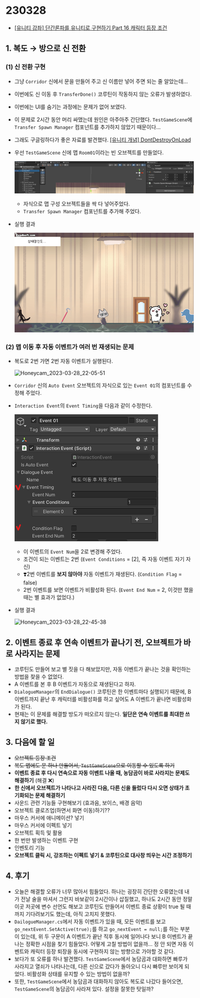 # 230328

- [[유니티 강좌] 단간론파를 유니티로 구현하기 Part 16 캐릭터 등장 조건](https://youtu.be/b0xHAtmYMhI?list=PLUZ5gNInsv_NG_UKZoua8goQbtseAo8Ow&t=478)



## 1. 복도 → 방으로 신 전환

### (1) 신 전환 구현

- 그냥 `Corridor` 신에서 문을 만들어 주고 신 이름만 넣어 주면 되는 줄 알았는데...
- 이번에도 신 이동 후 `TransferDone()` 코루틴이 작동하지 않는 오류가 발생하였다.
- 이번에는 UI를 숨기는 과정에는 문제가 없어 보였다.



- 이 문제로 2시간 동안 머리 싸맸는데 원인은 아주아주 간단했다. `TestGameScene`에 `Transfer Spawn Manager` 컴포넌트를 추가하지 않았기 때문이다...
- 그래도 구글링하다가 좋은 자료를 발견했다. [[유니티 개념] DontDestroyOnLoad](https://blog.naver.com/rnlgus1126/222296249508)



- 우선 `TestGameScene` 신에 맵 `Room01`이라는 빈 오브젝트를 만들었다.

  ![image-20230328215432433](Assets/230328.assets/image-20230328215432433.png)

  - 자식으로 맵 구성 오브젝트들을 싹 다 넣어주었다.
  - `Transfer Spawn Manager` 컴포넌트를 추가해 주었다.



- 실행 결과

  ![Honeycam_2023-03-28_21-55-01](Assets/230328.assets/Honeycam_2023-03-28_21-55-01.gif)



### (2) 맵 이동 후 자동 이벤트가 여러 번 재생되는 문제

- 복도로 2번 가면 2번 자동 이벤트가 실행된다.

  ![Honeycam_2023-03-28_22-05-51](Assets/230328.assets/Honeycam_2023-03-28_22-05-51.gif)



- `Corridor` 신의 `Auto Event` 오브젝트의 자식으로 있는 `Event 01`의 컴포넌트를 수정해 주었다.

- `Interaction Event`의 `Event Timing`을 다음과 같이 수정한다.

  ![image-20230328224233756](Assets/230328.assets/image-20230328224233756.png)

  - 이 이벤트의 `Event Num`을 2로 변경해 주었다.
  - 조건이 되는 이벤트는 2번 (`Event Conditions` = [2], 즉 자동 이벤트 자기 자신)
  - ❣️2번 이벤트를 **보지 않아야** 자동 이벤트가 재생된다. (`Condition Flag` = false)
  - 2번 이벤트를 보면 이벤트가 비활성화 된다. (`Event End Num` = 2, 이것만 했을 때는 별 효과가 없었다.)



- 실행 결과

  ![Honeycam_2023-03-28_22-45-38](Assets/230328.assets/Honeycam_2023-03-28_22-45-38.gif)



## 2. 이벤트 종료 후 연속 이벤트가 끝나기 전, 오브젝트가 바로 사라지는 문제

- 코루틴도 만들어 보고 별 짓을 다 해보았지만, 자동 이벤트가 끝나는 것을 확인하는 방법을 찾을 수 없었다.
- A 이벤트를 본 후 B 이벤트가 자동으로 재생된다고 하자.
- `DialogueManager`의 `EndDialogue()` 코루틴은 한 이벤트마다 실행되기 때문에, B 이벤트까지 끝난 후 캐릭터를 비활성화를 하고 싶어도 A 이벤트가 끝나면 비활성화가 된다.
- 현재는 이 문제를 해결할 방도가 떠오르지 않는다. **일단은 연속 이벤트를 최대한 쓰지 않기로 했다.**



## 3. 다음에 할 일

- ~~오브젝트 등장 조건~~
- ~~복도 맵에도 문 하나 만들어서, `TestGameScene`으로 이동할 수 있도록 하기~~
- **이벤트 종료 후 다시 연속으로 자동 이벤트 나올 때, 농담곰이 바로 사라지는 문제도 해결하기** (해결 ❌)
- **한 신에서 오브젝트가 나타나고 사라진 다음, 다른 신을 들렀다 다시 오면 상태가 초기화되는 문제 해결하기**
- 사운드 관련 기능들 구현해보기 (효과음, 보이스, 배경 음악)
- 오브젝트 클로즈업(하면서 화면 이동)하기??
- 마우스 커서에 애니메이션? 넣기
- 마우스 커서에 이펙트 넣기
- 오브젝트 획득 및 활용
- 한 번만 발생하는 이벤트 구현
- 인벤토리 기능
- **오브젝트 클릭 시, 강조하는 이펙트 넣기 & 코루틴으로 대사창 띄우는 시간 조정하기**



## 4. 후기

- 오늘은 해결할 오류가 너무 많아서 힘들었다. 하나는 굉장히 간단한 오류였는데 내가 전날 술을 마셔서 그런지 바보같이 2시간이나 삽질했고, 하나도 2시간 동안 정말 이곳 저곳에 변수 선언도 해보고 코루틴도 만들어서 이벤트 종료 상황이 true 될 때 까지 기다려보기도 했는데, 아직 고치지 못했다.
- `DailogueManager.cs`에서 자동 이벤트가 있을 때, 모든 이벤트를 보고 `go_nextEvent.SetActive(true);`를 하고 `go_nextEvent = null;`를 하는 부분이 있는데, 위 두 구문이 A 이벤트가 끝난 직후 동시에 일어나다 보니 B 이벤트가 끝나는 정확한 시점을 찾기 힘들었다. 어떻게 고칠 방법이 없을까... 정 안 되면 자동 이벤트와 캐릭터 등장 퇴장을 동시에 구현하지 않는 방향으로 가야할 것 같다.
- 보다가 또 오류를 하나 발견했다. `TestGameScene`에서 농담곰과 대화하면 빠루가 사라지고 열쇠가 나타나는데, 다른 신으로 갔다가 돌아오니 다시 빠루만 보이게 되었다. 비활성화 상태를 유지할 수 있는 방법이 없을까?
- 또한, `TestGameScene`에서 농담곰과 대화하지 않아도 복도로 나갔다 들어오면, `TestGameScene`의 농담곰이 사라져 있다. 설정을 잘못한 탓일까?